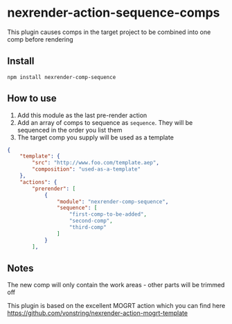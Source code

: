 # nexrender-action-sequence-comps

This plugin causes comps in the target project to be combined into one comp before rendering

## Install

`npm install nexrender-comp-sequence`

## How to use

1. Add this module as the last pre-render action
2. Add an array of comps to sequence as `sequence`. They will be sequenced in the order you list them
3. The target comp you supply will be used as a template




```json
{
    "template": {
        "src": "http://www.foo.com/template.aep",
        "composition": "used-as-a-template"
    },
    "actions": {
        "prerender": [
            {
                "module": "nexrender-comp-sequence",
                "sequence": [
                    "first-comp-to-be-added",
                    "second-comp",
                    "third-comp" 
                ]
            }
        ],

```

## Notes

The new comp will only contain the work areas - other parts will be trimmed off

This plugin is based on the excellent MOGRT action which you can find here
https://github.com/vonstring/nexrender-action-mogrt-template

